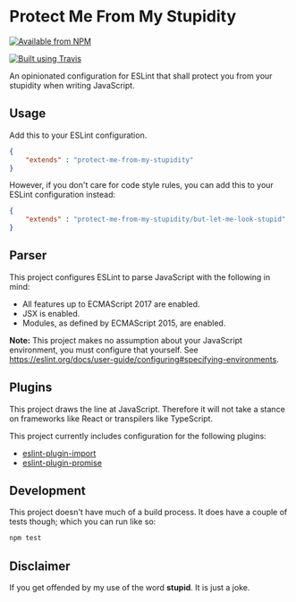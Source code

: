 # Protect Me From My Stupidity

[![Available from NPM](https://img.shields.io/npm/v/eslint-config-protect-me-from-my-stupidity.svg?maxAge=900)](https://www.npmjs.com/package/eslint-config-protect-me-from-my-stupidity)

[![Built using Travis](https://img.shields.io/travis/lsphillips/ProtectMeFromMyStupidity/master.svg?maxAge=900)](https://travis-ci.org/lsphillips/ProtectMeFromMyStupidity)

An opinionated configuration for ESLint that shall protect you from your stupidity when writing JavaScript.

## Usage

Add this to your ESLint configuration.

``` json
{
	"extends" : "protect-me-from-my-stupidity"
}
```

However, if you don't care for code style rules, you can add this to your ESLint configuration instead:

``` json
{
	"extends" : "protect-me-from-my-stupidity/but-let-me-look-stupid"
}
```

## Parser

This project configures ESLint to parse JavaScript with the following in mind:

- All features up to ECMAScript 2017 are enabled.
- JSX is enabled.
- Modules, as defined by ECMAScript 2015, are enabled.

**Note:** This project makes no assumption about your JavaScript environment, you must configure that yourself. See https://eslint.org/docs/user-guide/configuring#specifying-environments.

## Plugins

This project draws the line at JavaScript. Therefore it will not take a stance on frameworks like React or transpilers like TypeScript.

This project currently includes configuration for the following plugins:

- [eslint-plugin-import](https://www.npmjs.com/package/eslint-plugin-import)
- [eslint-plugin-promise](https://www.npmjs.com/package/eslint-plugin-promise)

## Development

This project doesn't have much of a build process. It does have a couple of tests though; which you can run like so:

``` sh
npm test
```

## Disclaimer

If you get offended by my use of the word **stupid**. It is just a joke.
